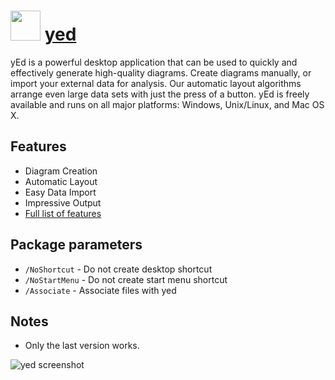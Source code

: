 # <img src="https://cdn.jsdelivr.net/gh/majkinetor/chocolatey/yed/icon.png" width="48" height="48"/> [yed](https://chocolatey.org/packages/yed)

yEd is a powerful desktop application that can be used to quickly and effectively generate high-quality diagrams. Create diagrams manually, or import your external data for analysis. Our automatic layout algorithms arrange even large data sets with just the press of a button. yEd is freely available and runs on all major platforms: Windows, Unix/Linux, and Mac OS X.

## Features

- Diagram Creation
- Automatic Layout
- Easy Data Import
- Impressive Output
- [Full list of features](https://www.yworks.com/products/yed/applicationfeatures)

## Package parameters

- `/NoShortcut` - Do not create desktop shortcut
- `/NoStartMenu` - Do not create start menu shortcut
- `/Associate` - Associate files with yed

## Notes

- Only the last version works.

![yed screenshot](https://cdn.rawgit.com/majkinetor/chocolatey/master/yed/screenshot.png)
